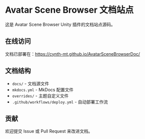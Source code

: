 # Avatar Scene Browser 文档站点

这是 Avatar Scene Browser Unity 插件的文档站点源码。

## 在线访问

文档已部署在：https://cynth-mt.github.io/AvatarSceneBrowserDoc/



## 文档结构

- `docs/` - 文档源文件
- `mkdocs.yml` - MkDocs 配置文件
- `overrides/` - 主题自定义文件
- `.github/workflows/deploy.yml` - 自动部署工作流

## 贡献

欢迎提交 Issue 或 Pull Request 来改进文档。 